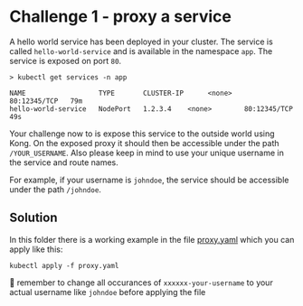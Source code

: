 # Challenge 1 - proxy a service

A hello world service has been deployed in your cluster. The service is called `hello-world-service` and is available in the namespace `app`. The service is exposed on port `80`.

```shell
> kubectl get services -n app   

NAME                  TYPE       CLUSTER-IP      <none>        80:12345/TCP   79m
hello-world-service   NodePort   1.2.3.4    <none>        80:12345/TCP   49s
```

Your challenge now to is expose this service to the outside world using Kong. On the exposed proxy it should then be accessible under the path `/YOUR_USERNAME`. Also please keep in mind to use your unique username in the service and route names.

For example, if your username is `johndoe`, the service should be accessible under the path `/johndoe`.

## Solution

In this folder there is a working example in the file [proxy.yaml](./proxy.yaml) which you can apply like this:

```shell
kubectl apply -f proxy.yaml
```

🚨 remember to change all occurances of `xxxxxx-your-username` to your actual username like `johndoe` before applying the file